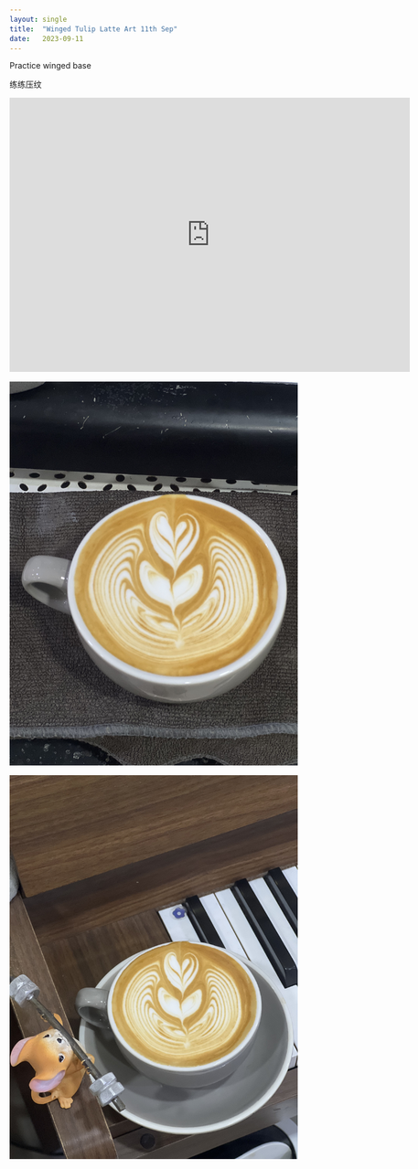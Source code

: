 ```yaml
---
layout: single
title:  "Winged Tulip Latte Art 11th Sep"
date:   2023-09-11
---
```


Practice winged base

练练压纹



<div class="embed-container">
  <iframe
      src="https://www.youtube.com/embed/1YO3wO9dgFk"
      width="700"
      height="480"
      frameborder="0"
      allowfullscreen="true">
  </iframe>
</div>



![](/assets/img/2023/09/11/IMG_7459.jpg)

![](/assets/img/2023/09/11/IMG_7461.jpg)

